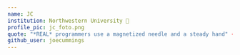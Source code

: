 ```yaml
---
name: JC
institution: Northwestern University 🚩
profile_pic: jc_foto.png
quote: "*REAL* programmers use a magnetized needle and a steady hand" - XKCD
github_user: joecummings
---
```

